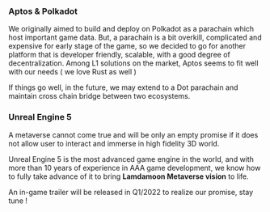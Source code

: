 ### Aptos & Polkadot

We originally aimed to build and deploy on Polkadot as a parachain which host important game data. But, a parachain is a bit overkill, complicated and expensive for early stage of the game, so we decided to go for another platform that is developer friendly, scalable, with a good degree of decentralization. Among L1 solutions on the market, Aptos seems to fit well with our needs ( we love Rust as well )

If things go well, in the future, we may extend to a Dot parachain and maintain cross chain bridge between two ecosystems.

### Unreal Engine 5

A metaverse cannot come true and will be only an empty promise if it does not allow user to interact and immerse in high fidelity 3D world.

Unreal Engine 5 is the most advanced game engine in the world, and with more than 10 years of experience in AAA game development, we know how to fully take advance of it to bring **Lamdamoon Metaverse vision** to life.

An in-game trailer will be released in Q1/2022 to realize our promise, stay tune !
